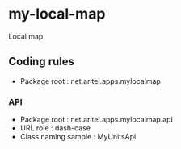 # my-local-map
Local map

## Coding rules
- Package root : net.aritel.apps.mylocalmap

### API
- Package root : net.aritel.apps.mylocalmap.api
- URL role : dash-case
- Class naming sample : MyUnitsApi
